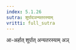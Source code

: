 ```yaml
---
index: 5.1.26
sutra: शूर्पादञन्यतरस्याम्
vritti: full_sutra
---
```


आ-अर्हात् शूर्पात् अन्यतरस्याम् अञ्